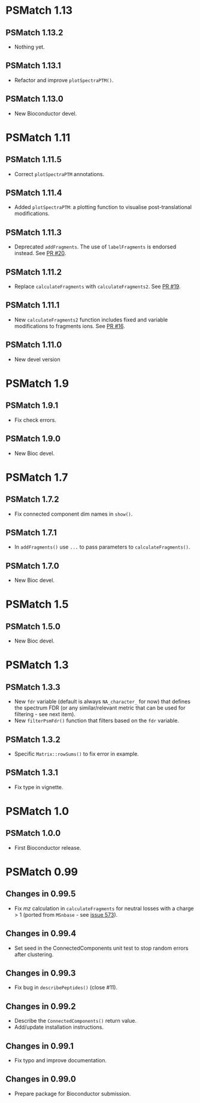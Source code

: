 # PSMatch 1.13

## PSMatch 1.13.2

- Nothing yet.

## PSMatch 1.13.1

- Refactor and improve `plotSpectraPTM()`.

## PSMatch 1.13.0

- New Bioconductor devel.

# PSMatch 1.11

## PSMatch 1.11.5

- Correct `plotSpectraPTM` annotations.

## PSMatch 1.11.4

- Added `plotSpectraPTM`: a plotting function to visualise
  post-translational modifications.

## PSMatch 1.11.3

- Deprecated `addFragments`. The use of `labelFragments` is endorsed
  instead.  See [PR #20](https://github.com/rformassspectrometry/PSMatch/pull/20).

## PSMatch 1.11.2

- Replace `calculateFragments` with `calculateFragments2`. See
  [PR #19](https://github.com/rformassspectrometry/PSMatch/pull/19).

## PSMatch 1.11.1

- New `calculateFragments2` function includes fixed and variable
  modifications to fragments ions. See [PR #16](https://github.com/rformassspectrometry/PSMatch/pull/16).

## PSMatch 1.11.0

- New devel version

# PSMatch 1.9

## PSMatch 1.9.1

- Fix check errors.

## PSMatch 1.9.0

- New Bioc devel.

# PSMatch 1.7

## PSMatch 1.7.2

- Fix connected component dim names in `show()`.

## PSMatch 1.7.1

- In `addFragments()` use `...` to pass parameters to
  `calculateFragments()`.

## PSMatch 1.7.0

- New Bioc devel.

# PSMatch 1.5

## PSMatch 1.5.0

- New Bioc devel.

# PSMatch 1.3

## PSMatch 1.3.3

- New `fdr` variable (default is always `NA_character_` for now) that
  defines the spectrum FDR (or any similar/relevant metric that can be
  used for filtering - see next item).
- New `filterPsmFdr()` function that filters based on the `fdr`
  variable.

## PSMatch 1.3.2

- Specific `Matrix::rowSums()` to fix error in example.

## PSMatch 1.3.1

- Fix type in vignette.

# PSMatch 1.0

## PSMatch 1.0.0

- First Bioconductor release.

# PSMatch 0.99

## Changes in 0.99.5

- Fix *mz* calculation in `calculateFragments` for neutral losses with
  a charge > 1 (ported from `MSnbase` - see [issue
  573](https://github.com/lgatto/MSnbase/issues/573)).

## Changes in 0.99.4

- Set seed in the ConnectedComponents unit test to stop random errors
  after clustering.

## Changes in 0.99.3

- Fix bug in `describePeptides()` (close #11).

## Changes in 0.99.2

- Describe the `ConnectedComponents()` return value.
- Add/update installation instructions.

## Changes in 0.99.1

- Fix typo and improve documentation.

## Changes in 0.99.0

- Prepare package for Bioconductor submission.